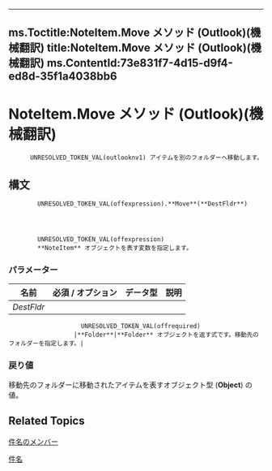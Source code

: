 

---
ms.Toctitle:NoteItem.Move メソッド (Outlook)(機械翻訳)
title:NoteItem.Move メソッド (Outlook)(機械翻訳)
ms.ContentId:73e831f7-4d15-d9f4-ed8d-35f1a4038bb6
---
# NoteItem.Move メソッド (Outlook)(機械翻訳)





          UNRESOLVED_TOKEN_VAL(outlooknv1) アイテムを別のフォルダーへ移動します。

## 構文

            UNRESOLVED_TOKEN_VAL(offexpression).**Move**(**DestFldr**)




            UNRESOLVED_TOKEN_VAL(offexpression)
            **NoteItem** オブジェクトを表す変数を指定します。

### パラメーター

|**名前**|**必須 / オプション**|**データ型**|**説明**|
|---|---|---|---|
|*DestFldr*|
                        UNRESOLVED_TOKEN_VAL(offrequired)
                      |**Folder**|**Folder** オブジェクトを返す式です。移動先のフォルダーを指定します。|



### 戻り値
移動先のフォルダーに移動されたアイテムを表すオブジェクト型 (**Object**) の値。





## Related Topics

[件名のメンバー](e468d6a5-5dac-9ec2-779d-e20a2ba9e4d0.md)

[件名](ddf5baaa-6e13-a6fb-96e8-311e7761fa98.md)




